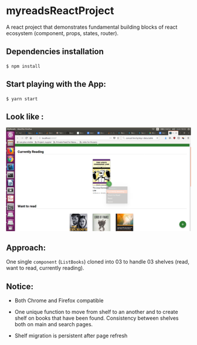 # myreadsReactProject
A react project that demonstrates fundamental building blocks of react ecosystem (component, props, states, router).

## Dependencies installation

`$ npm install `

## Start playing with the App:

`$ yarn start`

## Look like :

![alt text](snap_appli.png)


## Approach:

One single `component` (`ListBooks`) cloned into 03 to handle 03 shelves (read, want to read, currently reading).

 ## Notice:

* Both Chrome and Firefox compatible

* One unique function to move from shelf to an another and to create shelf on books that have been found. Consistency between shelves both on main and search pages.

* Shelf migration is persistent after page refresh
